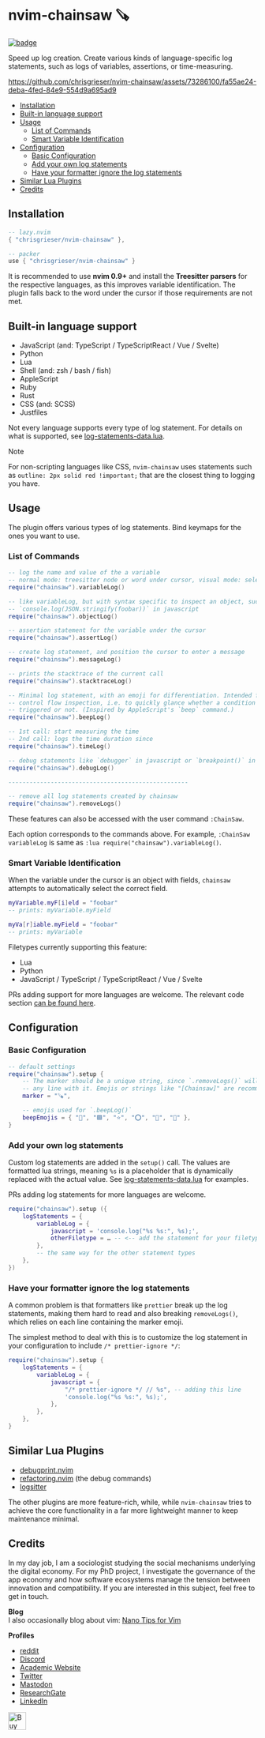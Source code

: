 <!-- LTeX: enabled=false -->
# nvim-chainsaw 🪚
<!-- LTeX: enabled=true -->
<a href="https://dotfyle.com/plugins/chrisgrieser/nvim-chainsaw">
<img alt="badge" src="https://dotfyle.com/plugins/chrisgrieser/nvim-chainsaw/shield"/></a>

Speed up log creation. Create various kinds of language-specific log statements,
such as logs of variables, assertions, or time-measuring.

<https://github.com/chrisgrieser/nvim-chainsaw/assets/73286100/fa55ae24-deba-4fed-84e9-554d9a695ad9>

<!-- toc -->

- [Installation](#installation)
- [Built-in language support](#built-in-language-support)
- [Usage](#usage)
	* [List of Commands](#list-of-commands)
	* [Smart Variable Identification](#smart-variable-identification)
- [Configuration](#configuration)
	* [Basic Configuration](#basic-configuration)
	* [Add your own log statements](#add-your-own-log-statements)
	* [Have your formatter ignore the log statements](#have-your-formatter-ignore-the-log-statements)
- [Similar Lua Plugins](#similar-lua-plugins)
- [Credits](#credits)

<!-- tocstop -->

## Installation

```lua
-- lazy.nvim
{ "chrisgrieser/nvim-chainsaw" },

-- packer
use { "chrisgrieser/nvim-chainsaw" }
```

It is recommended to use **nvim 0.9+** and install the **Treesitter parsers**
for the respective languages, as this improves variable identification. The
plugin falls back to the word under the cursor if those requirements are
not met.

## Built-in language support
- JavaScript (and: TypeScript / TypeScriptReact / Vue / Svelte)
- Python
- Lua
- Shell (and: zsh / bash / fish)
- AppleScript
- Ruby
- Rust
- CSS (and: SCSS)
- Justfiles

Not every language supports every type of log statement. For details on what is
supported, see [log-statements-data.lua](./lua/chainsaw/log-statements-data.lua).

> [!NOTE]
> For non-scripting languages like CSS, `nvim-chainsaw` uses statements such as
> `outline: 2px solid red !important;` that are the closest thing to logging
> you have.

## Usage
The plugin offers various types of log statements. Bind keymaps for the ones you
want to use.

### List of Commands

```lua
-- log the name and value of the a variable
-- normal mode: treesitter node or word under cursor, visual mode: selection
require("chainsaw").variableLog()

-- like variableLog, but with syntax specific to inspect an object, such as
-- `console.log(JSON.stringify(foobar))` in javascript
require("chainsaw").objectLog()

-- assertion statement for the variable under the cursor
require("chainsaw").assertLog()

-- create log statement, and position the cursor to enter a message
require("chainsaw").messageLog()

-- prints the stacktrace of the current call
require("chainsaw").stacktraceLog()

-- Minimal log statement, with an emoji for differentiation. Intended for
-- control flow inspection, i.e. to quickly glance whether a condition was
-- triggered or not. (Inspired by AppleScript's `beep` command.)
require("chainsaw").beepLog()

-- 1st call: start measuring the time
-- 2nd call: logs the time duration since
require("chainsaw").timeLog()

-- debug statements like `debugger` in javascript or `breakpoint()` in python
require("chainsaw").debugLog()

---------------------------------------------------

-- remove all log statements created by chainsaw
require("chainsaw").removeLogs()
```

These features can also be accessed with the user command `:ChainSaw`.

Each option corresponds to the commands above. For example, `:ChainSaw
variableLog` is same as `:lua require("chainsaw").variableLog()`.

### Smart Variable Identification
When the variable under the cursor is an object with fields, `chainsaw` attempts
to automatically select the correct field.

```lua
myVariable.myF[i]eld = "foobar"
-- prints: myVariable.myField

myVa[r]iable.myField = "foobar"
-- prints: myVariable
```

Filetypes currently supporting this feature:
- Lua
- Python
- JavaScript / TypeScript / TypeScriptReact / Vue / Svelte

PRs adding support for more languages are welcome. The relevant code section [can
be found here](https://github.com/chrisgrieser/nvim-chainsaw/blob/f59f590858f2b0a2f4bf1005eb7e0472141f42f1/lua/chainsaw/variable-identification.lua#L28-L42).

## Configuration

### Basic Configuration

```lua
-- default settings
require("chainsaw").setup {
	-- The marker should be a unique string, since `.removeLogs()` will remove
	-- any line with it. Emojis or strings like "[Chainsaw]" are recommended.
	marker = "🪚",

	-- emojis used for `.beepLog()`
	beepEmojis = { "🔵", "🟩", "⭐", "⭕", "💜", "🔲" },
}
```

### Add your own log statements
Custom log statements are added in the `setup()` call. The values are formatted
lua strings, meaning `%s` is a placeholder that is dynamically replaced
with the actual value. See
[log-statements-data.lua](./lua/chainsaw/log-statements-data.lua) for examples.

PRs adding log statements for more languages are welcome.

```lua
require("chainsaw").setup ({
	logStatements = {
		variableLog = {
			javascript = 'console.log("%s %s:", %s);',
			otherFiletype = … -- <-- add the statement for your filetype here
		},
		-- the same way for the other statement types
	},
})
```

### Have your formatter ignore the log statements
A common problem is that formatters like `prettier` break up the log
statements, making them hard to read and also breaking `removeLogs()`, which
relies on each line containing the marker emoji.

The simplest method to deal with this is to customize the log statement in
your configuration to include `/* prettier-ignore */`:

```lua
require("chainsaw").setup {
	logStatements = {
		variableLog = {
			javascript = {
				"/* prettier-ignore */ // %s", -- adding this line
				'console.log("%s %s:", %s);',
			},
		},
	},
}
```

## Similar Lua Plugins
- [debugprint.nvim](https://github.com/andrewferrier/debugprint.nvim)
- [refactoring.nvim](https://github.com/ThePrimeagen/refactoring.nvim?tab=readme-ov-file#debug-features) (the debug commands)
- [logsitter](https://github.com/gaelph/logsitter.nvim)

The other plugins are more feature-rich, while, while `nvim-chainsaw` tries to
achieve the core functionality in a far more lightweight manner to keep
maintenance minimal.

## Credits
<!-- vale Google.FirstPerson = NO -->
In my day job, I am a sociologist studying the social mechanisms underlying the
digital economy. For my PhD project, I investigate the governance of the app
economy and how software ecosystems manage the tension between innovation and
compatibility. If you are interested in this subject, feel free to get in touch.

**Blog**  
I also occasionally blog about vim: [Nano Tips for Vim](https://nanotipsforvim.prose.sh)

**Profiles**  
- [reddit](https://www.reddit.com/user/pseudometapseudo)
- [Discord](https://discordapp.com/users/462774483044794368/)
- [Academic Website](https://chris-grieser.de/)
- [Twitter](https://twitter.com/pseudo_meta)
- [Mastodon](https://pkm.social/@pseudometa)
- [ResearchGate](https://www.researchgate.net/profile/Christopher-Grieser)
- [LinkedIn](https://www.linkedin.com/in/christopher-grieser-ba693b17a/)

<a href='https://ko-fi.com/Y8Y86SQ91' target='_blank'><img
	height='36'
	style='border:0px;height:36px;'
	src='https://cdn.ko-fi.com/cdn/kofi1.png?v=3'
	border='0'
	alt='Buy Me a Coffee at ko-fi.com'
/></a>
